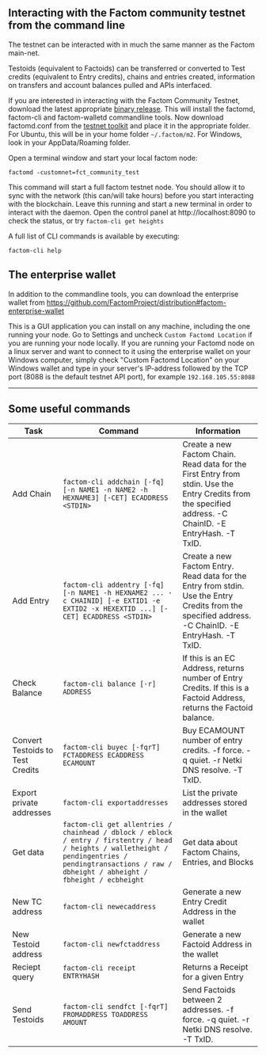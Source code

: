 ## Interacting with the Factom community testnet from the command line

The testnet can be interacted with in much the same manner as the Factom main-net.

Testoids (equivalent to Factoids) can be transferred or converted to Test credits
(equivalent to Entry credits), chains and entries created, information on transfers and
account balances pulled and APIs interfaced.

If you are interested in interacting with the Factom Community Testnet, download the latest appropriate [binary release](https://github.com/FactomProject/distribution/releases). This will install the factomd, factom-cli and factom-walletd commandline tools. Now download factomd.conf from the [testnet toolkit](https://github.com/FactomProject/factomd-testnet-toolkit) and place it in the appropriate folder. For Ubuntu, this will be in your home folder `~/.factom/m2`. For Windows, look in your AppData/Roaming folder.

Open a terminal window and start your local factom node:

    factomd -customnet=fct_community_test

This command will start a full factom testnet node. You should allow it to sync with the network (this can/will take hours) before you start interacting with the blockchain. Leave this running and start a new terminal in order to interact with the daemon. Open the control panel at http://localhost:8090 to check the status, or try `factom-cli get heights`

A full list of CLI commands is available by executing:

    factom-cli help

## The enterprise wallet
In addition to the commandline tools, you can download the enterprise wallet from https://github.com/FactomProject/distribution#factom-enterprise-wallet

This is a GUI application you can install on any machine, including the one running your node. Go to Settings and uncheck `Custom Factomd Location` if you are running your node locally. If you are running your Factomd node on a linux server and want to connect to it using the enterprise wallet on your Windows computer, simply check "Custom Factomd Location" on your Windows wallet and type in your server's IP-address followed by the TCP port (8088 is the default testnet API port), for example `192.168.105.55:8088`

------

## Some useful commands

| Task | Command | Information |
|----- | ------- | ----------- |
| Add Chain | `factom-cli addchain [-fq] [-n NAME1 -n NAME2 -h HEXNAME3] [-CET] ECADDRESS <STDIN>` | Create a new Factom Chain. Read data for the First Entry from stdin. Use the Entry Credits from the specified address. -C ChainID. -E EntryHash. -T TxID. |
| Add Entry | `factom-cli addentry [-fq] [-n NAME1 -h HEXNAME2 ... -c CHAINID] [-e EXTID1 -e EXTID2 -x HEXEXTID ...] [-CET] ECADDRESS <STDIN>` | Create a new Factom Entry. Read data for the Entry from stdin. Use the Entry Credits from the specified address. -C ChainID. -E EntryHash. -T TxID. |
| Check Balance | `factom-cli balance [-r] ADDRESS` | If this is an EC Address, returns number of Entry Credits. If this is a Factoid Address, returns the Factoid balance. |
| Convert Testoids to Test Credits | `factom-cli buyec [-fqrT] FCTADDRESS ECADDRESS ECAMOUNT` | Buy ECAMOUNT number of entry credits. -f force. -q quiet. -r Netki DNS resolve. -T TxID. |
| Export private addresses | `factom-cli exportaddresses` | List the private addresses stored in the wallet |
| Get data | `factom-cli get allentries / chainhead / dblock / eblock / entry / firstentry / head / heights / walletheight / pendingentries / pendingtransactions / raw / dbheight / abheight / fbheight / ecbheight` | Get data about Factom Chains, Entries, and Blocks |
| New TC address | `factom-cli newecaddress` | Generate a new Entry Credit Address in the wallet |
| New Testoid address | `factom-cli newfctaddress` | Generate a new Factoid Address in the wallet |
| Reciept query | `factom-cli receipt ENTRYHASH` | Returns a Receipt for a given Entry |
| Send Testoids | `factom-cli sendfct [-fqrT] FROMADDRESS TOADDRESS AMOUNT` | Send Factoids between 2 addresses. -f force. -q quiet. -r Netki DNS resolve. -T TxID. |
